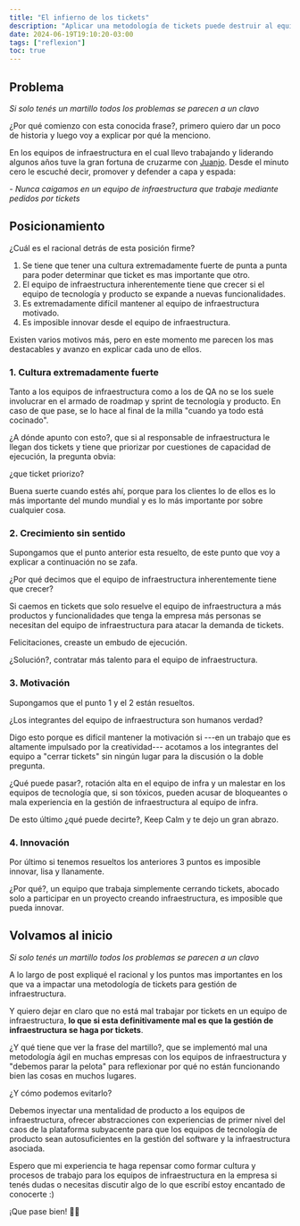 ```yaml
---
title: "El infierno de los tickets"
description: "Aplicar una metodología de tickets puede destruir al equipo de infraestructura ¿y a tu empresa?"
date: 2024-06-19T19:10:20-03:00
tags: ["reflexion"]
toc: true
---
```

##  Problema

_Si solo tenés un martillo todos los problemas se parecen a un clavo_

¿Por qué comienzo con esta conocida frase?, primero quiero dar un poco de historia y luego
voy a explicar por qué la menciono.

En los equipos de infraestructura en el cual llevo trabajando y liderando
algunos años tuve la gran fortuna de cruzarme con [Juanjo](https://www.linkedin.com/in/juanjosebehrend/).
Desde el minuto cero le escuché decir, promover y defender a capa y espada:

_- Nunca caigamos en un equipo de infraestructura que trabaje mediante pedidos por tickets_

## Posicionamiento

¿Cuál es el racional detrás de esta posición firme?

1. Se tiene que tener una cultura extremadamente fuerte de punta a punta
para poder determinar que ticket es mas importante que otro.
2. El equipo de infraestructura inherentemente tiene que crecer si el equipo de tecnología
y producto se expande a nuevas funcionalidades.
3. Es extremadamente difícil mantener al equipo de infraestructura motivado.
4. Es imposible innovar desde el equipo de infraestructura.

Existen varios motivos más, pero en este momento me parecen los mas destacables y avanzo
en explicar cada uno de ellos.

### 1. Cultura extremadamente fuerte

Tanto a los equipos de infraestructura como a los de QA no se los suele involucrar en el armado
de roadmap y sprint de tecnología y producto. 
En caso de que pase, se lo hace al final de la milla "cuando ya todo está cocinado".

¿A dónde apunto con esto?, que si al responsable de infraestructura le llegan dos tickets
y tiene que priorizar por cuestiones de capacidad de ejecución, la pregunta obvia:

¿que ticket priorizo?

Buena suerte cuando estés ahí, porque para los clientes lo de ellos es lo más importante del
mundo mundial y es lo más importante por sobre cualquier cosa.

### 2. Crecimiento sin sentido

Supongamos que el punto anterior esta resuelto, de este punto que voy 
a explicar a continuación no se zafa.

¿Por qué decimos que el equipo de infraestructura inherentemente tiene que crecer?

Si caemos en tickets que solo resuelve el equipo de infraestructura a más productos y
funcionalidades que tenga la empresa más personas se necesitan del equipo de
infraestructura para atacar la demanda de tickets.

Felicitaciones, creaste un embudo de ejecución.

¿Solución?, contratar más talento para el equipo de infraestructura.

### 3. Motivación

Supongamos que el punto 1 y el 2 están resueltos.

¿Los integrantes del equipo de infraestructura son humanos verdad?

Digo esto porque es difícil mantener la motivación si ---en un trabajo
que es altamente impulsado por la creatividad--- acotamos a los integrantes del
equipo a "cerrar tickets" sin ningún lugar para la discusión o la doble pregunta.

¿Qué puede pasar?, rotación alta en el equipo de infra y un malestar en los equipos de tecnología
que, si son tóxicos, pueden acusar de bloqueantes o mala experiencia en la gestión
de infraestructura al equipo de infra.

De esto último ¿qué puede decirte?, Keep Calm y te dejo un gran abrazo.

### 4. Innovación

Por último si tenemos resueltos los anteriores 3 puntos es imposible innovar,
lisa y llanamente.

¿Por qué?, un equipo que trabaja simplemente cerrando tickets, abocado solo a participar en
un proyecto creando infraestructura, es imposible que pueda innovar.


## Volvamos al inicio

_Si solo tenés un martillo todos los problemas se parecen a un clavo_

A lo largo de post expliqué el racional y los puntos mas importantes en los que va a impactar
una metodología de tickets para gestión de infraestructura.

Y quiero dejar en claro que no está mal trabajar por tickets en un equipo de infraestructura,
**lo que si esta definitivamente mal es que la gestión de infraestructura se haga por tickets**.

¿Y qué tiene que ver la frase del martillo?, que se implementó mal una metodología ágil en
muchas empresas con los equipos de infraestructura y "debemos parar la pelota" para reflexionar
por qué no están funcionando bien las cosas en muchos lugares.

¿Y cómo podemos evitarlo?

Debemos inyectar una mentalidad de producto a los equipos de infraestructura, ofrecer
abstracciones con experiencias de primer nivel del caos de la plataforma subyacente para que 
los equipos de tecnología de producto sean autosuficientes en la gestión del software 
y la infraestructura asociada.

Espero que mi experiencia te haga repensar como formar cultura y procesos
de trabajo para los equipos de infraestructura en la empresa si tenés dudas
o necesitas discutir algo de lo que escribí estoy encantado de conocerte :)

¡Que pase bien! 👋🏽
